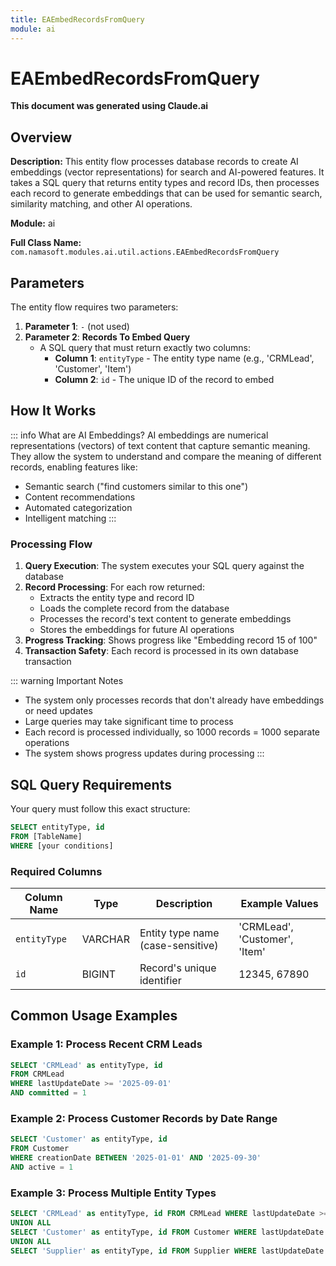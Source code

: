 ```yaml
---
title: EAEmbedRecordsFromQuery
module: ai
---
```


<div class='entity-flows'>

# EAEmbedRecordsFromQuery

**This document was generated using Claude.ai**

## Overview

**Description:** This entity flow processes database records to create AI embeddings (vector representations) for search and AI-powered features. It takes a SQL query that returns entity types and record IDs, then processes each record to generate embeddings that can be used for semantic search, similarity matching, and other AI operations.

**Module:** ai

**Full Class Name:** `com.namasoft.modules.ai.util.actions.EAEmbedRecordsFromQuery`

## Parameters

The entity flow requires two parameters:

1. **Parameter 1**: `-` (not used)
2. **Parameter 2**: **Records To Embed Query**
   - A SQL query that must return exactly two columns:
     - **Column 1**: `entityType` - The entity type name (e.g., 'CRMLead', 'Customer', 'Item')
     - **Column 2**: `id` - The unique ID of the record to embed

## How It Works

::: info What are AI Embeddings?
AI embeddings are numerical representations (vectors) of text content that capture semantic meaning. They allow the system to understand and compare the meaning of different records, enabling features like:
- Semantic search ("find customers similar to this one")
- Content recommendations
- Automated categorization
- Intelligent matching
:::

### Processing Flow

1. **Query Execution**: The system executes your SQL query against the database
2. **Record Processing**: For each row returned:
   - Extracts the entity type and record ID
   - Loads the complete record from the database
   - Processes the record's text content to generate embeddings
   - Stores the embeddings for future AI operations
3. **Progress Tracking**: Shows progress like "Embedding record 15 of 100"
4. **Transaction Safety**: Each record is processed in its own database transaction

::: warning Important Notes
- The system only processes records that don't already have embeddings or need updates
- Large queries may take significant time to process
- Each record is processed individually, so 1000 records = 1000 separate operations
- The system shows progress updates during processing
:::

## SQL Query Requirements

Your query must follow this exact structure:

```sql
SELECT entityType, id
FROM [TableName]
WHERE [your conditions]
```

### Required Columns

| Column Name | Type | Description | Example Values |
|-------------|------|-------------|---------------|
| `entityType` | VARCHAR | Entity type name (case-sensitive) | 'CRMLead', 'Customer', 'Item' |
| `id` | BIGINT | Record's unique identifier | 12345, 67890 |


## Common Usage Examples

### Example 1: Process Recent CRM Leads
```sql
SELECT 'CRMLead' as entityType, id
FROM CRMLead
WHERE lastUpdateDate >= '2025-09-01'
AND committed = 1
```

### Example 2: Process Customer Records by Date Range
```sql
SELECT 'Customer' as entityType, id
FROM Customer
WHERE creationDate BETWEEN '2025-01-01' AND '2025-09-30'
AND active = 1
```
 
### Example 3: Process Multiple Entity Types
```sql
SELECT 'CRMLead' as entityType, id FROM CRMLead WHERE lastUpdateDate >= '2025-09-01'
UNION ALL
SELECT 'Customer' as entityType, id FROM Customer WHERE lastUpdateDate >= '2025-09-01'
UNION ALL
SELECT 'Supplier' as entityType, id FROM Supplier WHERE lastUpdateDate >= '2025-09-01'
```

</div>